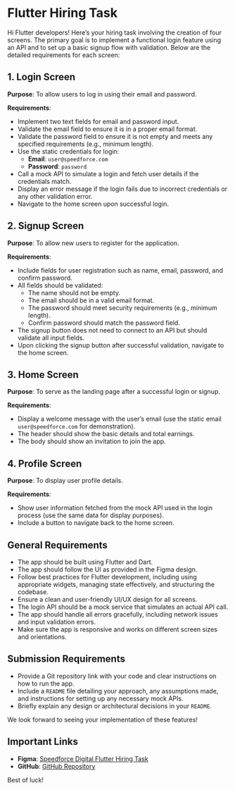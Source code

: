 # Flutter Hiring Task

Hi Flutter developers! Here’s your hiring task involving the creation of four screens. The primary goal is to implement a functional login feature using an API and to set up a basic signup flow with validation. Below are the detailed requirements for each screen:

## 1. Login Screen

**Purpose**: To allow users to log in using their email and password.

**Requirements**:
- Implement two text fields for email and password input.
- Validate the email field to ensure it is in a proper email format.
- Validate the password field to ensure it is not empty and meets any specified requirements (e.g., minimum length).
- Use the static credentials for login:
  - **Email**: `user@speedforce.com`
  - **Password**: `password`
- Call a mock API to simulate a login and fetch user details if the credentials match.
- Display an error message if the login fails due to incorrect credentials or any other validation error.
- Navigate to the home screen upon successful login.

## 2. Signup Screen

**Purpose**: To allow new users to register for the application.

**Requirements**:
- Include fields for user registration such as name, email, password, and confirm password.
- All fields should be validated:
  - The name should not be empty.
  - The email should be in a valid email format.
  - The password should meet security requirements (e.g., minimum length).
  - Confirm password should match the password field.
- The signup button does not need to connect to an API but should validate all input fields.
- Upon clicking the signup button after successful validation, navigate to the home screen.

## 3. Home Screen

**Purpose**: To serve as the landing page after a successful login or signup.

**Requirements**:
- Display a welcome message with the user’s email (use the static email `user@speedforce.com` for demonstration).
- The header should show the basic details and total earnings.
- The body should show an invitation to join the app.

## 4. Profile Screen

**Purpose**: To display user profile details.

**Requirements**:
- Show user information fetched from the mock API used in the login process (use the same data for display purposes).
- Include a button to navigate back to the home screen.

## General Requirements

- The app should be built using Flutter and Dart.
- The app should follow the UI as provided in the Figma design.
- Follow best practices for Flutter development, including using appropriate widgets, managing state effectively, and structuring the codebase.
- Ensure a clean and user-friendly UI/UX design for all screens.
- The login API should be a mock service that simulates an actual API call.
- The app should handle all errors gracefully, including network issues and input validation errors.
- Make sure the app is responsive and works on different screen sizes and orientations.

## Submission Requirements

- Provide a Git repository link with your code and clear instructions on how to run the app.
- Include a `README` file detailing your approach, any assumptions made, and instructions for setting up any necessary mock APIs.
- Briefly explain any design or architectural decisions in your `README`.

We look forward to seeing your implementation of these features!

## Important Links

- **Figma**: [Speedforce Digital Flutter Hiring Task](https://www.figma.com/design/clSTtfKux4d8CxqjDHA6Di/Speedforce-Digital-Flutter-Hiring-Task?node-id=0-1&m=dev&t=gq3TNGgRaWo3bt3j-1)
- **GitHub**: [GitHub Repository](https://github.com/hameezk/HiringTask)

Best of luck!
